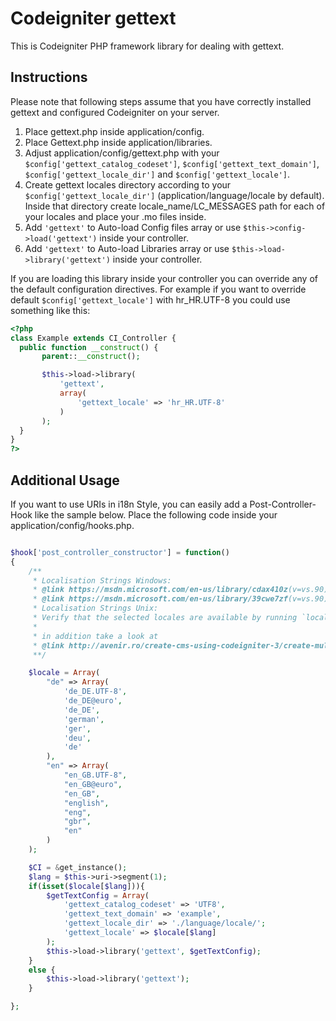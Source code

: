 Codeigniter gettext
===================

This is Codeigniter PHP framework library for dealing with gettext.

Instructions
------------

Please note that following steps assume that you have correctly installed gettext and configured Codeigniter on your server.

1. Place gettext.php inside application/config.
2. Place Gettext.php inside application/libraries.
3. Adjust application/config/gettext.php with your `$config['gettext_catalog_codeset']`, `$config['gettext_text_domain']`, `$config['gettext_locale_dir']` and `$config['gettext_locale']`.
4. Create gettext locales directory according to your `$config['gettext_locale_dir']` (application/language/locale by default). Inside that directory create locale_name/LC_MESSAGES path for each of your locales and place your .mo files inside.
5. Add `'gettext'` to Auto-load Config files array or use `$this->config->load('gettext')` inside your controller.
6. Add `'gettext'` to Auto-load Libraries array or use `$this->load->library('gettext')` inside your controller.

If you are loading this library inside your controller you can override any of the default configuration directives. For example if you want to override default `$config['gettext_locale']` with hr_HR.UTF-8 you could use something like this:

 ```php
 <?php
class Example extends CI_Controller {
   public function __construct() {
        parent::__construct();

        $this->load->library(
            'gettext',
            array(
                'gettext_locale' => 'hr_HR.UTF-8'
            )
        );
   }
}
?>
 ```

Additional Usage
-----------------------

If you want to use URIs in i18n Style, you can easily add a Post-Controller-Hook like the sample below.
Place the following code inside your application/config/hooks.php.

```php

$hook['post_controller_constructor'] = function()
{
    /**
     * Localisation Strings Windows:
     * @link https://msdn.microsoft.com/en-us/library/cdax410z(v=vs.90).aspx
     * @link https://msdn.microsoft.com/en-us/library/39cwe7zf(v=vs.90).aspx
     * Localisation Strings Unix:
     * Verify that the selected locales are available by running `locale -a`. 
     * 
     * in addition take a look at
     * @link http://avenir.ro/create-cms-using-codeigniter-3/create-multilanguage-site-codeigniter/
     **/

    $locale = Array(
        "de" => Array(
            'de_DE.UTF-8',
            'de_DE@euro',
            'de_DE',
            'german',
            'ger',
            'deu',
            'de'
        ),
        "en" => Array(
            "en_GB.UTF-8",
            "en_GB@euro",
            "en_GB",
            "english",
            "eng",
            "gbr",
            "en"
        )
    );

    $CI = &get_instance();
    $lang = $this->uri->segment(1);
    if(isset($locale[$lang])){
        $getTextConfig = Array( 
            'gettext_catalog_codeset' => 'UTF8',
            'gettext_text_domain' => 'example',
            'gettext_locale_dir' => './language/locale/';
            'gettext_locale' => $locale[$lang]
        );
        $this->load->library('gettext', $getTextConfig);
    }
    else {
        $this->load->library('gettext');
    }

};
```
